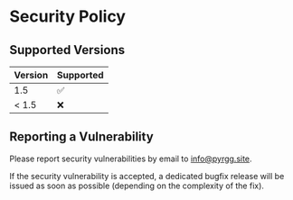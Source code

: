 # Security Policy

## Supported Versions

| Version       | Supported          |
| ------------- | ------------------ |
| 1.5           | :white_check_mark: |
| < 1.5         | :x:                |

## Reporting a Vulnerability

Please report security vulnerabilities by email to [info@pyrgg.site](mailto:info@pyrgg.site "info@pyrgg.site").

If the security vulnerability is accepted, a dedicated bugfix release will be issued as soon as possible (depending on the complexity of the fix).